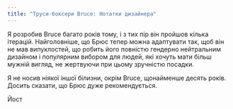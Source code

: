 ```yaml
---
title: "Труси-боксери Bruce: Нотатки дизайнера"
---
```


Я розробив Bruce багато років тому, і з тих пір він пройшов кілька ітерацій. Найголовніше, що Брюс тепер можна адаптувати так, щоб він не мав випуклостей, що робить його повністю гендерно нейтральним дизайном і популярним вибором для людей, які хочуть мати більш мужній вигляд, не жертвуючи при цьому зручністю посадки.

Я не носив ніякої іншої білизни, окрім Bruce, щонайменше десять років. Досить сказати, що Брюс дуже рекомендується.

Йост
